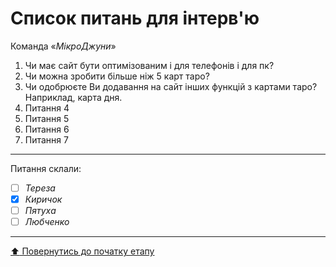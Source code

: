 # Список питань для інтерв'ю
Команда «*МікроДжуни*»

1. Чи має сайт бути оптимізованим і для телефонів і для пк?
2. Чи можна зробити більше ніж 5 карт таро?
3. Чи одобрюєте Ви додавання на сайт інших функцій з картами таро? Наприклад, карта дня.
4. Питання 4
5. Питання 5
6. Питання 6
7. Питання 7

---
Питання склали:			

- [ ] *Тереза*
- [x] *Киричок*
- [ ] *Пятуха*
- [ ] *Любченко*

---
[:arrow_up: Повернутись до початку етапу](/docs/1.Envisioning/README.md)
